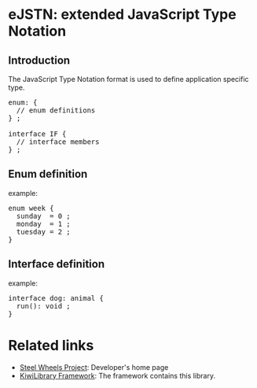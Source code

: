 # eJSTN: extended JavaScript Type Notation

## Introduction
The JavaScript Type Notation format is used to define
application specific type.

<pre>
enum: {
  // enum definitions
} ;

interface IF {
  // interface members
} ;
</pre>

## Enum definition

example:
<pre>
enum week {
  sunday  = 0 ;
  monday  = 1 ;
  tuesday = 2 ;
} 
</pre>

## Interface definition

example:
<pre>
interface dog: animal {
  run(): void ;
}
</pre>

# Related links
* [Steel Wheels Project](https://gitlab.com/steewheels/project/-/blob/main/README.md): Developer's home page
* [KiwiLibrary Framework](https://gitlab.com/steewheels/kiwiscript/-/blob/main/KiwiLibrary/README.md): The framework contains this library.


